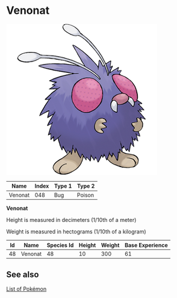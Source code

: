 # Venonat


![Venonat](images/048.png)

| **Name** | **Index** | **Type 1** | **Type 2** |
|----|----|----|----|
| Venonat | 048 | Bug | Poison  |

**Venonat** 


Height is measured in decimeters (1/10th of a meter)

Weight is measured in hectograms (1/10th of a kilogram)

| **Id** | **Name** | **Species Id** | **Height** | **Weight** | **Base Experience** |
|--------|----------|----------------|------------|------------|---------------------|
| 48 | Venonat | 48 | 10 | 300 | 61 |


## See also

[List of Pokémon](../pokemon.md)
